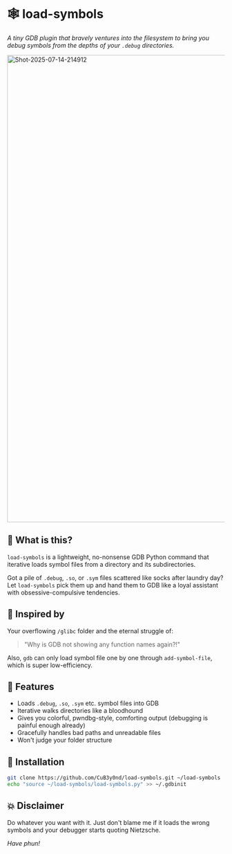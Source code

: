 # :spider_web: load-symbols

*A tiny GDB plugin that bravely ventures into the filesystem to bring you debug symbols from the depths of your `.debug` directories.*

<img width="1920" height="1080" alt="Shot-2025-07-14-214912" src="https://github.com/user-attachments/assets/23d7e3fa-4612-49e1-9b24-b99038f0c3f4" />

## :thinking: What is this?

`load-symbols` is a lightweight, no-nonsense GDB Python command that iterative loads symbol files from a directory and its subdirectories.

Got a pile of `.debug`, `.so`, or `.sym` files scattered like socks after laundry day? Let `load-symbols` pick them up and hand them to GDB like a loyal assistant with obsessive-compulsive tendencies.

## :thought_balloon: Inspired by

Your overflowing `/glibc` folder and the eternal struggle of:

> "Why is GDB not showing any function names again?!"

Also, `gdb` can only load symbol file one by one through `add-symbol-file`, which is super low-efficiency.

## :dart: Features

- Loads `.debug`, `.so`, `.sym` etc. symbol files into GDB
- Iterative walks directories like a bloodhound
- Gives you colorful, pwndbg-style, comforting output (debugging is painful enough already)
- Gracefully handles bad paths and unreadable files
- Won't judge your folder structure

## :bookmark: Installation

```bash
git clone https://github.com/CuB3y0nd/load-symbols.git ~/load-symbols
echo "source ~/load-symbols/load-symbols.py" >> ~/.gdbinit
```

## :boom: Disclaimer

Do whatever you want with it. Just don't blame me if it loads the wrong symbols and your debugger starts quoting Nietzsche.

*Have phun!*
